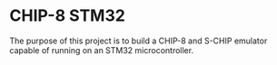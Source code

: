 # CHIP-8 STM32

The purpose of this project is to build a CHIP-8 and S-CHIP emulator capable of running on an STM32 microcontroller.
